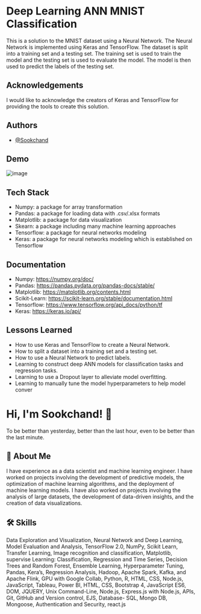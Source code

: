 
# Deep Learning ANN MNIST Classification
This is a solution to the MNIST dataset using a Neural Network. The Neural Network is implemented using Keras and TensorFlow. The dataset is split into a training set and a testing set. The training set is used to train the model and the testing set is used to evaluate the model. The model is then used to predict the labels of the testing set.
## Acknowledgements
I would like to acknowledge the creators of Keras and TensorFlow for providing the tools to create this solution.
## Authors

- [@Sookchand](https://github.com/Sookchand)


## Demo
![image](https://user-images.githubusercontent.com/34344439/210118505-5153e50c-52fc-4ce9-b4cf-6c926cdc7495.png)



## Tech Stack
- Numpy: a package for array transformation
- Pandas: a package for loading data with .csv/.xlsx formats
- Matplotlib: a package for data visualization
- Skearn: a package including many machine learning approaches
- Tensorflow: a package for neural networks modeling
- Keras: a package for neural networks modeling which is established on Tensorflow
## Documentation
- Numpy: https://numpy.org/doc/
- Pandas: https://pandas.pydata.org/pandas-docs/stable/
- Matplotlib: https://matplotlib.org/contents.html
- Scikit-Learn: https://scikit-learn.org/stable/documentation.html
- Tensorflow: https://www.tensorflow.org/api_docs/python/tf
- Keras: https://keras.io/api/
## Lessons Learned
- How to use Keras and TensorFlow to create a Neural Network.
- How to split a dataset into a training set and a testing set.
- How to use a Neural Network to predict labels.
- Learning to construct deep ANN models for classification tasks and regression tasks.
- Learning to use a Dropout layer to alleviate model overfitting.
- Learning to manually tune the model hyperparameters to help model conver

# Hi, I'm Sookchand! 👋

To be better than yesterday, better than the last hour, even to be better than the last
minute.
## 🚀 About Me
I have experience as a data scientist and machine learning engineer. I have worked on
projects involving the development of predictive models, the optimization of machine
learning algorithms, and the deployment of machine learning models. I have also worked on
projects involving the analysis of large datasets, the development of data-driven insights,
and the creation of data visualizations.
## 🛠 Skills
Data Exploration and Visualization, Neural Network and Deep Learning, Model Evaluation
and Analysis, TensorFlow 2.0, NumPy, Scikit Learn, Transfer Learning, Image recognition and
classification, Matplotlib, supervise Learning: Classification, Regression and Time Series,
Decision Trees and Random Forest, Ensemble Learning, Hyperparameter Tuning, Pandas,
Kera’s, Regression Analysis, Hadoop, Apache Spark, Kafka, and Apache Flink, GPU with
Google Collab, Python, R, HTML, CSS, Node.js, JavaScript, Tableau, Power BI, HTML, CSS,
Bootstrap 4, JavaScript ES6, DOM, JQUERY, Unix Command-Line, Node.js, Express.js with Node.js,
APIs, Git, GitHub and Version control, EJS, Database- SQL, Mongo DB, Mongoose, Authentication and
Security, react.js
